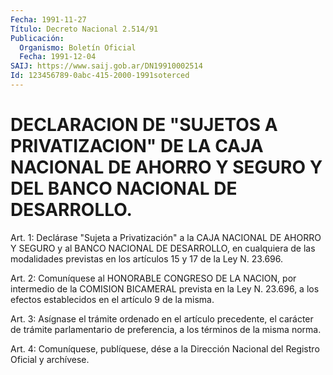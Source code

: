 ```yaml
---
Fecha: 1991-11-27
Título: Decreto Nacional 2.514/91
Publicación:
  Organismo: Boletín Oficial
  Fecha: 1991-12-04
SAIJ: https://www.saij.gob.ar/DN19910002514
Id: 123456789-0abc-415-2000-1991soterced
---
```

# DECLARACION DE "SUJETOS A PRIVATIZACION" DE LA CAJA NACIONAL DE AHORRO Y SEGURO Y DEL BANCO NACIONAL DE DESARROLLO.

<a id="1"></a>
Art.  1: Declárase "Sujeta a Privatización" a la CAJA NACIONAL DE  AHORRO  Y   SEGURO  y  al  BANCO  NACIONAL  DE  DESARROLLO,  en cualquiera de las  modalidades  previstas  en los artículos 15 y 17 de la Ley N. 23.696.

<a id="2"></a>
Art.  2:  Comuníquese  al HONORABLE CONGRESO DE LA NACION, por intermedio de la COMISION BICAMERAL  prevista  en la Ley N. 23.696, a  los  efectos  establecidos  en  el  artículo  9  de  la   misma.

<a id="3"></a>
Art. 3: Asígnase el trámite ordenado en el artículo precedente, el  carácter  de  trámite  parlamentario  de  preferencia,  a  los términos de la misma norma.

<a id="4"></a>
Art.  4: Comuníquese, publíquese, dése a la Dirección Nacional del Registro Oficial y archívese.